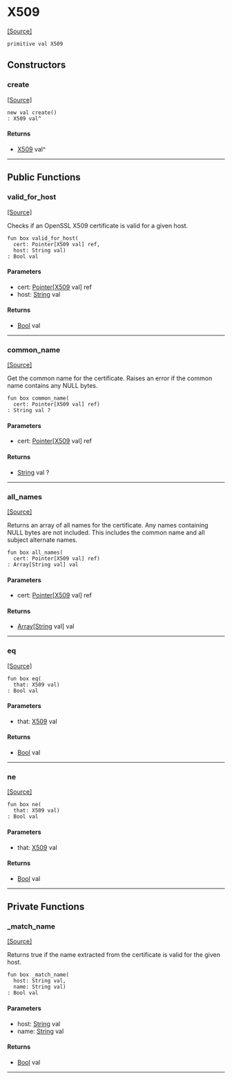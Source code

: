 # X509
<span class="source-link">[[Source]](src/net-ssl/x509.md#L8)</span>
```pony
primitive val X509
```

## Constructors

### create
<span class="source-link">[[Source]](src/net-ssl/x509.md#L8)</span>


```pony
new val create()
: X509 val^
```

#### Returns

* [X509](net-ssl-X509.md) val^

---

## Public Functions

### valid_for_host
<span class="source-link">[[Source]](src/net-ssl/x509.md#L9)</span>


Checks if an OpenSSL X509 certificate is valid for a given host.


```pony
fun box valid_for_host(
  cert: Pointer[X509 val] ref,
  host: String val)
: Bool val
```
#### Parameters

*   cert: [Pointer](builtin-Pointer.md)\[[X509](net-ssl-X509.md) val\] ref
*   host: [String](builtin-String.md) val

#### Returns

* [Bool](builtin-Bool.md) val

---

### common_name
<span class="source-link">[[Source]](src/net-ssl/x509.md#L20)</span>


Get the common name for the certificate. Raises an error if the common name
contains any NULL bytes.


```pony
fun box common_name(
  cert: Pointer[X509 val] ref)
: String val ?
```
#### Parameters

*   cert: [Pointer](builtin-Pointer.md)\[[X509](net-ssl-X509.md) val\] ref

#### Returns

* [String](builtin-String.md) val ?

---

### all_names
<span class="source-link">[[Source]](src/net-ssl/x509.md#L48)</span>


Returns an array of all names for the certificate. Any names containing
NULL bytes are not included. This includes the common name and all subject
alternate names.


```pony
fun box all_names(
  cert: Pointer[X509 val] ref)
: Array[String val] val
```
#### Parameters

*   cert: [Pointer](builtin-Pointer.md)\[[X509](net-ssl-X509.md) val\] ref

#### Returns

* [Array](builtin-Array.md)\[[String](builtin-String.md) val\] val

---

### eq
<span class="source-link">[[Source]](src/net-ssl/x509.md#L9)</span>


```pony
fun box eq(
  that: X509 val)
: Bool val
```
#### Parameters

*   that: [X509](net-ssl-X509.md) val

#### Returns

* [Bool](builtin-Bool.md) val

---

### ne
<span class="source-link">[[Source]](src/net-ssl/x509.md#L9)</span>


```pony
fun box ne(
  that: X509 val)
: Bool val
```
#### Parameters

*   that: [X509](net-ssl-X509.md) val

#### Returns

* [Bool](builtin-Bool.md) val

---

## Private Functions

### _match_name
<span class="source-link">[[Source]](src/net-ssl/x509.md#L131)</span>


Returns true if the name extracted from the certificate is valid for the
given host.


```pony
fun box _match_name(
  host: String val,
  name: String val)
: Bool val
```
#### Parameters

*   host: [String](builtin-String.md) val
*   name: [String](builtin-String.md) val

#### Returns

* [Bool](builtin-Bool.md) val

---

